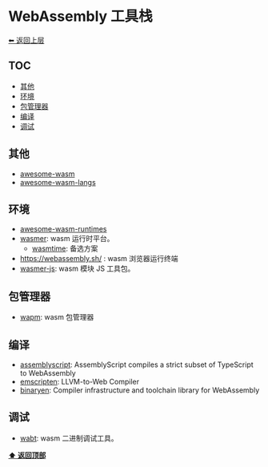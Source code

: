 <a name="top"></a>
# WebAssembly 工具栈

[⬅︎ 返回上层](../#webassembly)

## TOC

<!-- MarkdownTOC GFM -->

- [其他](#其他)
- [环境](#环境)
- [包管理器](#包管理器)
- [编译](#编译)
- [调试](#调试)

<!-- /MarkdownTOC -->

## 其他

- [awesome-wasm](https://github.com/mbasso/awesome-wasm)
- [awesome-wasm-langs](https://github.com/appcypher/awesome-wasm-langs)

## 环境

- [awesome-wasm-runtimes](https://github.com/appcypher/awesome-wasm-runtimes)
- [wasmer](https://github.com/wasmerio/wasmer): wasm 运行时平台。
  - [wasmtime](https://github.com/bytecodealliance/wasmtime): 备选方案
- https://webassembly.sh/ : wasm 浏览器运行终端
- [wasmer-js](https://github.com/wasmerio/wasmer-js): wasm 模块 JS 工具包。

## 包管理器

- [wapm](https://github.com/wasmerio/wapm-cli): wasm 包管理器

## 编译

- [assemblyscript](https://github.com/AssemblyScript/assemblyscript): AssemblyScript compiles a strict subset of TypeScript to WebAssembly
- [emscripten](https://github.com/emscripten-core/emscripten): LLVM-to-Web Compiler
- [binaryen](https://github.com/WebAssembly/binaryen): Compiler infrastructure and toolchain library for WebAssembly

## 调试

- [wabt](https://github.com/WebAssembly/wabt): wasm 二进制调试工具。


**[⬆ 返回顶部](#top)**
